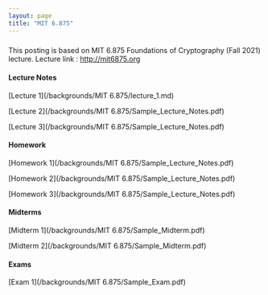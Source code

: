 ```yaml
---
layout: page
title: "MIT 6.875"
---
```

###
This posting is based on MIT 6.875 Foundations of Cryptography (Fall 2021) lecture.
Lecture link : http://mit6875.org


#### Lecture Notes

[Lecture 1](/backgrounds/MIT 6.875/lecture_1.md)

[Lecture 2](/backgrounds/MIT 6.875/Sample_Lecture_Notes.pdf)

[Lecture 3](/backgrounds/MIT 6.875/Sample_Lecture_Notes.pdf)

#### Homework

[Homework 1](/backgrounds/MIT 6.875/Sample_Lecture_Notes.pdf)

[Homework 2](/backgrounds/MIT 6.875/Sample_Lecture_Notes.pdf)

[Homework 3](/backgrounds/MIT 6.875/Sample_Lecture_Notes.pdf)

#### Midterms

[Midterm 1](/backgrounds/MIT 6.875/Sample_Midterm.pdf)

[Midterm 2](/backgrounds/MIT 6.875/Sample_Midterm.pdf)

#### Exams

[Exam 1](/backgrounds/MIT 6.875/Sample_Exam.pdf)
